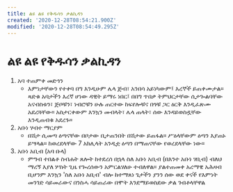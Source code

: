 ```yaml
---
title: ልዩ ልዩ የቅዱሳን ቃልኪዳን
created: '2020-12-28T08:54:21.900Z'
modified: '2020-12-28T08:54:49.295Z'
---
```


# ልዩ ልዩ የቅዱሳን ቃልኪዳን

1. አባ ተጠምቀ መድኅን
	- እምነታቸውን የተቀባ በግ እንዲሁም ሌላ ጅብ፣ አንበሳ አይነካውም፤ እረኞች ይጠቀሙታል። ጻድቁ አባታችን እረኛ ሆነው ዳዊት ይማሩ ነበር፤ በበግ ጥበቃ ትምህርታቸው ሲታጐልባቸው አናብስቱን፣ ጅቦቹን፣ ነብሮቹን ሁሉ ጠርተው ከፍየሎቹና በጎቹ ጋር ዕርቅ እንዲፈጽሙ አደረጓቸው። አስታርቀውም እንኳን መብላት፣ ሌላ ጠላት፣ ሰው እንዳይወስዷቸው እንዲጠብቁ አደረጉ።
1. አቡነ ሃብተ ማርያም
	- በሽታ ሲመጣ ዕጣናቸው በቦታው ቢታጠንበት በሽታው ይጠፋል። ሥዕላቸውም ዕጣን እያጠኑ ይሣላል። ከወረደላቸው 7 አክሊላት አንዲቷ ዕጣን በማጠናቸው የወረደላቸው ነው።
1. አቡነ አቢብ (አባ ቡላ)
	- ምግብ ተበልቶ ስብሐት ጸሎት ከተደረሰ በኋላ ስለ አቡነ አቢብ (በእንተ አቡነ ሃቢብ) ብለህ ማረኝ እያለ ሦስት ጊዜ የጐረሰውን አምርልሃለሁ ተብለዋል። ያልተጠመቀ አረማዊ አሕዛብ ቢሆንም እንኳን 'ስለ አቡነ አቢብ' ብሎ ከተማጸነ ጌታችን ያንን ሰው ወደ ቀናች የእምነት መንገድ ሳይመራውና በንስሓ ሳይጠራው በሞት እንደማይወስደው ቃል ገብቶላቸዋል

